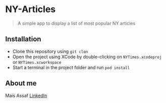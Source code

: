 # NY-Articles
> A simple app to display a list of most popular NY articles

## Installation
- Clone this repository using `git clon`
- Open the project using XCode by double-clicking on `NYTimes.xcodeproj` or `NYTimes.xcworkspace`
- Start a terminal in the project folder and run `pod install`

## About me

Mais Assaf [LinkedIn](https://www.linkedin.com/in/mais-assaf-29934b182)
